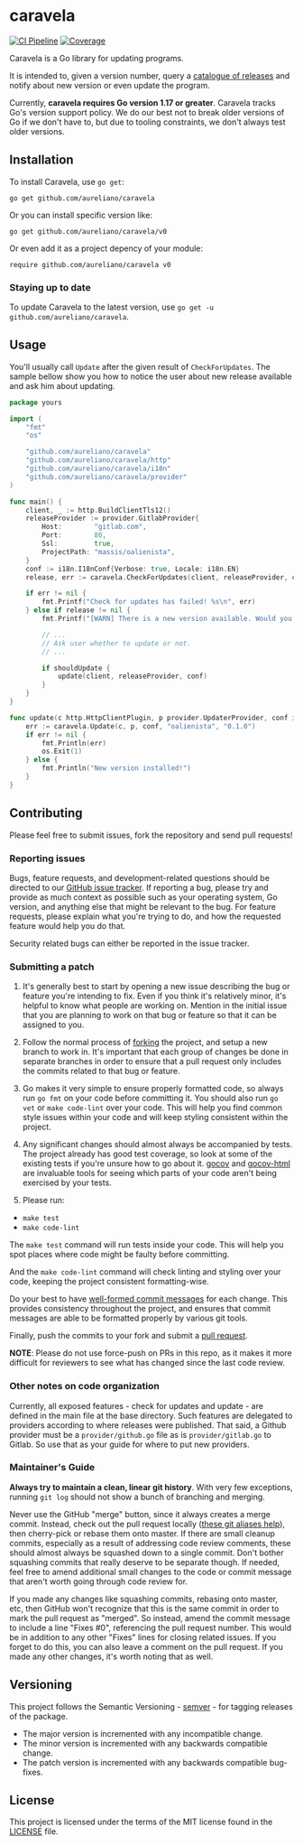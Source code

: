 # caravela

[![CI Pipeline](https://github.com/aureliano/caravela/actions/workflows/build.yml/badge.svg?branch=main)](https://github.com/aureliano/caravela/actions/workflows/build.yml?query=branch%3Amain)
[![Coverage](https://coveralls.io/repos/github/aureliano/caravela/badge.svg?branch=main)](https://coveralls.io/github/aureliano/caravela?branch=main)

Caravela is a Go library for updating programs.

It is intended to, given a version number, query a [catalogue of releases](https://github.com/aureliano/caravela/releases) and notify about new version or even update the program.

Currently, **caravela requires Go version 1.17 or greater**. Caravela tracks Go's version support policy. We do our best not to break older versions of Go if we don't have to, but due to tooling constraints, we don't always test older versions.

## Installation
To install Caravela, use `go get`:

`go get github.com/aureliano/caravela`

Or you can install specific version like:

`go get github.com/aureliano/caravela/v0`

Or even add it as a project depency of your module:

`require github.com/aureliano/caravela v0`

### Staying up to date
To update Caravela to the latest version, use `go get -u github.com/aureliano/caravela`.

## Usage
You'll usually call `Update` after the given result of `CheckForUpdates`. The sample bellow show you how to notice the user about new release available and ask him about updating.

```go
package yours

import (
	"fmt"
	"os"

	"github.com/aureliano/caravela"
	"github.com/aureliano/caravela/http"
	"github.com/aureliano/caravela/i18n"
	"github.com/aureliano/caravela/provider"
)

func main() {
	client, _ := http.BuildClientTls12()
	releaseProvider := provider.GitlabProvider{
		Host:        "gitlab.com",
		Port:        80,
		Ssl:         true,
		ProjectPath: "massis/oalienista",
	}
	conf := i18n.I18nConf{Verbose: true, Locale: i18n.EN}
	release, err := caravela.CheckForUpdates(client, releaseProvider, conf, "0.1.0")

	if err != nil {
		fmt.Printf("Check for updates has failed! %s\n", err)
	} else if release != nil {
		fmt.Printf("[WARN] There is a new version available. Would you like to update this program?")

		// ...
        // Ask user whether to update or not.
        // ...

        if shouldUpdate {
		    update(client, releaseProvider, conf)
        }
	}
}

func update(c http.HttpClientPlugin, p provider.UpdaterProvider, conf i18n.I18nConf) {
	err := caravela.Update(c, p, conf, "oalienista", "0.1.0")
	if err != nil {
		fmt.Println(err)
		os.Exit(1)
	} else {
		fmt.Println("New version installed!")
	}
}
```

## Contributing
Please feel free to submit issues, fork the repository and send pull requests!

### Reporting issues
Bugs, feature requests, and development-related questions should be directed to our [GitHub issue tracker](https://github.com/aureliano/caravela/issues). If reporting a bug, please try and provide as much context as possible such as your operating system, Go version, and anything else that might be relevant to the bug. For feature requests, please explain what you're trying to do, and how the requested feature would help you do that.

Security related bugs can either be reported in the issue tracker.

### Submitting a patch
1. It's generally best to start by opening a new issue describing the bug or feature you're intending to fix. Even if you think it's relatively minor, it's helpful to know what people are working on. Mention in the initial issue that you are planning to work on that bug or feature so that it can be assigned to you.

2. Follow the normal process of [forking](https://help.github.com/articles/fork-a-repo) the project, and setup a new branch to work in. It's important that each group of changes be done in separate branches in order to ensure that a pull request only includes the commits related to that bug or feature.

3. Go makes it very simple to ensure properly formatted code, so always run `go fmt` on your code before committing it. You should also run `go vet` or `make code-lint` over your code. This will help you find common style issues within your code and will keep styling consistent within the project.

4. Any significant changes should almost always be accompanied by tests. The project already has good test coverage, so look at some of the existing tests if you're unsure how to go about it. [gocov](https://github.com/axw/gocov) and [gocov-html](https://github.com/matm/gocov-html) are invaluable tools for seeing which parts of your code aren't being exercised by your tests.

5. Please run:
 - `make test`
 - `make code-lint`

The `make test` command will run tests inside your code. This will help you spot places where code might be faulty before committing.

And the `make code-lint` command will check linting and styling over your code, keeping the project consistent formatting-wise.

Do your best to have [well-formed commit messages](http://tbaggery.com/2008/04/19/a-note-about-git-commit-messages.html) for each change. This provides consistency throughout the project, and ensures that commit messages are able to be formatted properly by various git tools.

Finally, push the commits to your fork and submit a [pull request](https://help.github.com/articles/creating-a-pull-request).

**NOTE**: Please do not use force-push on PRs in this repo, as it makes it more difficult for reviewers to see what has changed since the last code review.

### Other notes on code organization
Currently, all exposed features - check for updates and update - are defined in the main file at the base directory. Such features are delegated to providers according to where releases were published. That said, a Github provider must be a `provider/github.go` file as is `provider/gitlab.go` to Gitlab. So use that as your guide for where to put new providers.

### Maintainer's Guide
**Always try to maintain a clean, linear git history**. With very few exceptions, running `git log` should not show a bunch of branching and merging.

Never use the GitHub "merge" button, since it always creates a merge commit. Instead, check out the pull request locally ([these git aliases help](https://github.com/willnorris/dotfiles/blob/d640d010c23b1116bdb3d4dc12088ed26120d87d/git/.gitconfig#L13-L15)), then cherry-pick or rebase them onto master. If there are small cleanup commits, especially as a result of addressing code review comments, these should almost always be squashed down to a single commit. Don't bother squashing commits that really deserve to be separate though. If needed, feel free to amend additional small changes to the code or commit message that aren't worth going through code review for.

If you made any changes like squashing commits, rebasing onto master, etc, then GitHub won't recognize that this is the same commit in order to mark the pull request as "merged". So instead, amend the commit message to include a line "Fixes #0", referencing the pull request number. This would be in addition to any other "Fixes" lines for closing related issues. If you forget to do this, you can also leave a comment on the pull request. If you made any other changes, it's worth noting that as well.

## Versioning
This project follows the Semantic Versioning - [semver](https://semver.org/) - for tagging releases of the package.

 - The major version is incremented with any incompatible change.
 - The minor version is incremented with any backwards compatible change.
 - The patch version is incremented with any backwards compatible bug-fixes.

## License
This project is licensed under the terms of the MIT license found in the [LICENSE](./LICENSE) file.
